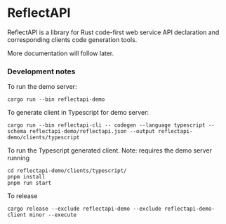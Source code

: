# ReflectAPI

ReflectAPI is a library for Rust code-first web service API declaration and corresponding clients code generation tools.

More documentation will follow later.


### Development notes

To run the demo server:
```
cargo run --bin reflectapi-demo
```

To generate client in Typescript for demo server:
```
cargo run --bin reflectapi-cli -- codegen --language typescript --schema reflectapi-demo/reflectapi.json --output reflectapi-demo/clients/typescript
```

To run the Typescript generated client. Note: requires the demo server running
```
cd reflectapi-demo/clients/typescript/
pnpm install
pnpm run start
```

To release
```
cargo release --exclude reflectapi-demo --exclude reflectapi-demo-client minor --execute
```
